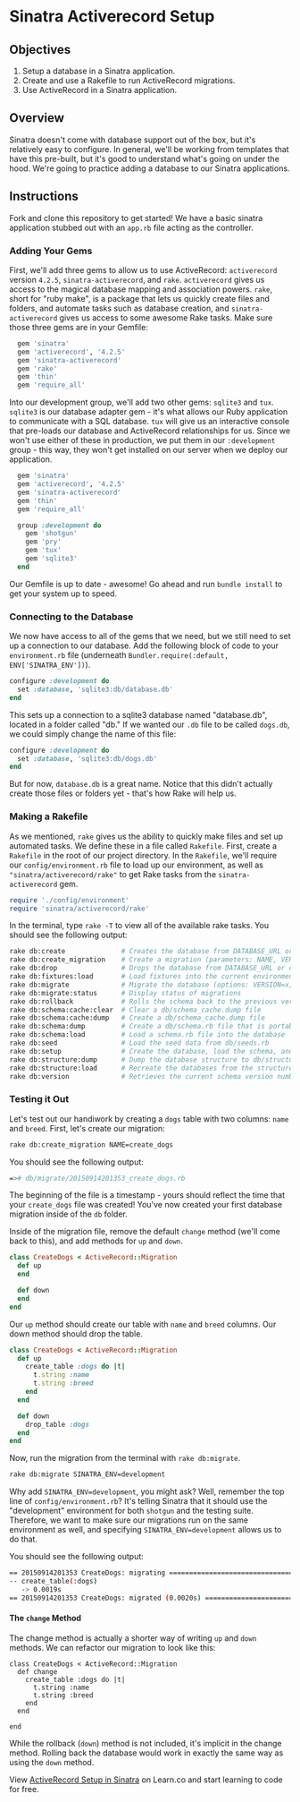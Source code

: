 # Sinatra Activerecord Setup


## Objectives

1. Setup a database in a Sinatra application.
2. Create and use a Rakefile to run ActiveRecord migrations.
3. Use ActiveRecord in a Sinatra application.

## Overview

Sinatra doesn't come with database support out of the box, but it's relatively easy to configure. In general, we'll be working from templates that have this pre-built, but it's good to understand what's going on under the hood. We're going to practice adding a database to our Sinatra applications.

## Instructions

Fork and clone this repository to get started! We have a basic sinatra application stubbed out with an `app.rb` file acting as the controller.

### Adding Your Gems

First, we'll add three gems to allow us to use ActiveRecord: `activerecord` version `4.2.5`, `sinatra-activerecord`, and `rake`. `activerecord` gives us access to the magical database mapping and association powers. `rake`, short for "ruby make", is a package that lets us quickly create files and folders, and automate tasks such as database creation, and `sinatra-activerecord` gives us access to some awesome Rake tasks. Make sure those three gems are in your Gemfile:

```ruby
  gem 'sinatra'
  gem 'activerecord', '4.2.5'
  gem 'sinatra-activerecord'
  gem 'rake'
  gem 'thin'
  gem 'require_all'
```

Into our development group, we'll add two other gems: `sqlite3` and `tux`. `sqlite3` is our database adapter gem - it's what allows our Ruby application to communicate with a SQL database. `tux` will give us an interactive console that pre-loads our database and ActiveRecord relationships for us. Since we won't use either of these in production, we put them in our `:development` group - this way, they won't get installed on our server when we deploy our application.

```ruby
  gem 'sinatra'
  gem 'activerecord', '4.2.5'
  gem 'sinatra-activerecord'
  gem 'thin'
  gem 'require_all'

  group :development do
    gem 'shotgun'
    gem 'pry'
    gem 'tux'
    gem 'sqlite3'
  end
```

Our Gemfile is up to date - awesome! Go ahead and run `bundle install` to get your system up to speed.

### Connecting to the Database

We now have access to all of the gems that we need, but we still need to set up a connection to our database. Add the following block of code to your `environment.rb` file (underneath `Bundler.require(:default, ENV['SINATRA_ENV'])`).

```ruby
configure :development do
  set :database, 'sqlite3:db/database.db'
end
```

This sets up a connection to a sqlite3 database named "database.db", located in a folder called "db." If we wanted our `.db` file to be called `dogs.db`, we could simply change the name of this file:

```ruby
configure :development do
  set :database, 'sqlite3:db/dogs.db'
end
```

But for now, `database.db` is a great name. Notice that this didn't actually create those files or folders yet - that's how Rake will help us.

### Making a Rakefile

As we mentioned, `rake` gives us the ability to quickly make files and set up automated tasks. We define these in a file called `Rakefile`. First, create a `Rakefile` in the root of our project directory. In the `Rakefile`, we'll require our `config/environment.rb` file to load up our environment, as well as `"sinatra/activerecord/rake"` to get Rake tasks from the `sinatra-activerecord` gem.

```ruby
require './config/environment'
require 'sinatra/activerecord/rake'
```

In the terminal, type `rake -T` to view all of the available rake tasks. You should see the following output:

```bash
rake db:create              # Creates the database from DATABASE_URL or config/database.yml for...
rake db:create_migration    # Create a migration (parameters: NAME, VERSION)
rake db:drop                # Drops the database from DATABASE_URL or config/database.yml for t...
rake db:fixtures:load       # Load fixtures into the current environment's database
rake db:migrate             # Migrate the database (options: VERSION=x, VERBOSE=false, SCOPE=blog)
rake db:migrate:status      # Display status of migrations
rake db:rollback            # Rolls the schema back to the previous version (specify steps w/ S...
rake db:schema:cache:clear  # Clear a db/schema_cache.dump file
rake db:schema:cache:dump   # Create a db/schema_cache.dump file
rake db:schema:dump         # Create a db/schema.rb file that is portable against any DB suppor...
rake db:schema:load         # Load a schema.rb file into the database
rake db:seed                # Load the seed data from db/seeds.rb
rake db:setup               # Create the database, load the schema, and initialize with the see...
rake db:structure:dump      # Dump the database structure to db/structure.sql
rake db:structure:load      # Recreate the databases from the structure.sql file
rake db:version             # Retrieves the current schema version number
```

### Testing it Out

Let's test out our handiwork by creating a `dogs` table with two columns: `name` and `breed`. First, let's create our migration:

```bash
rake db:create_migration NAME=create_dogs
```
You should see the following output:

```bash
=># db/migrate/20150914201353_create_dogs.rb
```
 The beginning of the file is a timestamp - yours should reflect the time that your `create_dogs` file was created! You've now created your first database migration inside of the `db` folder.

Inside of the migration file, remove the default `change` method (we'll come back to this), and add methods for `up` and `down`.

```ruby
class CreateDogs < ActiveRecord::Migration
  def up
  end

  def down
  end
end
```

Our `up` method should create our table with `name` and `breed` columns. Our down method should drop the table.

```ruby
class CreateDogs < ActiveRecord::Migration
  def up
    create_table :dogs do |t|
      t.string :name
      t.string :breed
    end
  end

  def down
    drop_table :dogs
  end
end
```

Now, run the migration from the terminal with `rake db:migrate`.

```bash
rake db:migrate SINATRA_ENV=development
```

Why add `SINATRA_ENV=development`, you might ask? Well, remember the top line of `config/environment.rb`? It's telling Sinatra that it should use the "development" environment for both `shotgun` and the testing suite. Therefore, we want to make sure our migrations run on the same environment as well, and specifying `SINATRA_ENV=development` allows us to do that.

You should see the following output:

```bash
== 20150914201353 CreateDogs: migrating =======================================
-- create_table(:dogs)
   -> 0.0019s
== 20150914201353 CreateDogs: migrated (0.0020s) ==============================
```

#### The `change` Method
The change method is actually a shorter way of writing `up` and `down` methods. We can refactor our migration to look like this:

```
class CreateDogs < ActiveRecord::Migration
  def change
    create_table :dogs do |t|
      t.string :name
      t.string :breed
    end
  end

end
```
While the rollback (`down`) method is not included, it's implicit in the change method. Rolling back the database would work in exactly the same way as using the `down` method.

<p class='util--hide'>View <a href='https://learn.co/lessons/sinatra-activerecord-setup'>ActiveRecord Setup in Sinatra</a> on Learn.co and start learning to code for free.</p>
